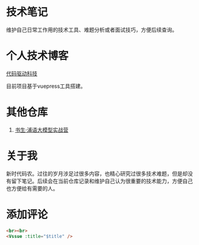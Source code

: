 # 技术笔记
维护自己日常工作用的技术工具、难题分析或者面试技巧，方便后续查询。

# 个人技术博客
[代码驱动科技](http://www.nowcode.cn/)

目前项目基于vuepress工具搭建。

# 其他仓库
1. [书生·浦语大模型实战营](https://github.com/InternLM/Tutorial)

# 关于我
新时代码农。过往的岁月涉足过很多内容，也精心研究过很多技术难题，但是却没有留下笔记。后续会在当前仓库记录和维护自己认为很重要的技术能力，方便自己也方便给有需要的人。

# 添加评论
```html
<br><br>
<Vssue :title="$title" />
```



